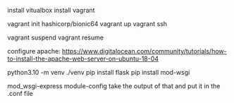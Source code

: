 install vitualbox
install vagrant


<!-- vagrant commands -->
vagrant init hashicorp/bionic64
vagrant up
vagrant ssh
<!-- once it's setup it will be faster to suspend and resume the vm -->
vagrant suspend
vagrant resume

configure apache: 
https://www.digitalocean.com/community/tutorials/how-to-install-the-apache-web-server-on-ubuntu-18-04

python3.10 -m venv ./venv
pip install flask
pip install mod-wsgi

mod_wsgi-express module-config
take the output of that and put it in the .conf file
